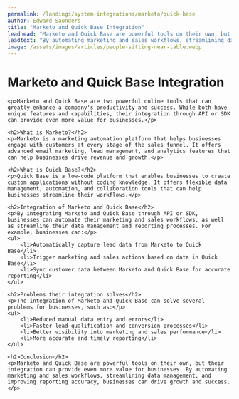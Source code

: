 ```yaml
---
permalink: /landings/system-integrations/marketo/quick-base
author: Edward Saunders
title: "Marketo and Quick Base Integration"
leadhead: "Marketo and Quick Base are powerful tools on their own, but their integration can provide even more value for businesses"
leadtext: "By automating marketing and sales workflows, streamlining data management, and improving reporting accuracy, businesses can drive growth and success."
image: /assets/images/articles/people-sitting-near-table.webp
---
```

<div class="arttext">    <h1>Marketo and Quick Base Integration</h1>
    
    <p>Marketo and Quick Base are two powerful online tools that can greatly enhance a company's productivity and success. While both have unique features and capabilities, their integration through API or SDK can provide even more value for businesses.</p>
    
    <h2>What is Marketo?</h2>
    <p>Marketo is a marketing automation platform that helps businesses engage with customers at every stage of the sales funnel. It offers advanced email marketing, lead management, and analytics features that can help businesses drive revenue and growth.</p>
    
    <h2>What is Quick Base?</h2>
    <p>Quick Base is a low-code platform that enables businesses to create custom applications without coding knowledge. It offers flexible data management, automation, and collaboration tools that can help businesses streamline their workflows.</p>
    
    <h2>Integration of Marketo and Quick Base</h2>
    <p>By integrating Marketo and Quick Base through API or SDK, businesses can automate their marketing and sales workflows, as well as streamline their data management and reporting processes. For example, businesses can:</p>
    <ul>
        <li>Automatically capture lead data from Marketo to Quick Base</li>
        <li>Trigger marketing and sales actions based on data in Quick Base</li>
        <li>Sync customer data between Marketo and Quick Base for accurate reporting</li>
    </ul>
    
    <h2>Problems their integration solves</h2>
    <p>The integration of Marketo and Quick Base can solve several problems for businesses, such as:</p>
    <ul>
        <li>Reduced manual data entry and errors</li>
        <li>Faster lead qualification and conversion processes</li>
        <li>Better visibility into marketing and sales performance</li>
        <li>More accurate and timely reporting</li>
    </ul>
    
    <h2>Conclusion</h2>
    <p>Marketo and Quick Base are powerful tools on their own, but their integration can provide even more value for businesses. By automating marketing and sales workflows, streamlining data management, and improving reporting accuracy, businesses can drive growth and success.</p>
</div>